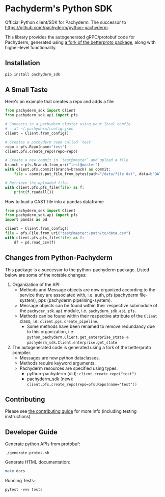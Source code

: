 # Pachyderm's Python SDK

Official Python client/SDK for Pachyderm.
The successor to https://github.com/pachyderm/python-pachyderm.

This library provides the autogenerated gRPC/protobuf code for Pachyderm,
  generated using [a fork of the betterproto package](https://github.com/pachyderm/python-betterproto),
  along with higher-level functionality.

## Installation
```bash
pip install pachyderm_sdk
```

## A Small Taste
Here's an example that creates a repo and adds a file:
```python
from pachyderm_sdk import Client
from pachyderm_sdk.api import pfs

# Connects to a pachyderm cluster using your local config
#   at ~/.pachyderm/config.json
client = Client.from_config()

# Creates a pachyderm repo called `test`
repo = pfs.Repo(name="test")
client.pfs.create_repo(repo=repo)

# Create a new commit in `test@master` and upload a file.
branch = pfs.Branch.from_uri("test@master")
with client.pfs.commit(branch=branch) as commit:
    file = commit.put_file_from_bytes(path="/data/file.dat", data=b"DATA")

# Retrieve the uploaded file.
with client.pfs.pfs_file(file) as f:
    print(f.readall())
```

How to load a CAST file into a pandas dataframe
```python
from pachyderm_sdk import Client
from pachyderm_sdk.api import pfs
import pandas as pd

client = Client.from_config()
file = pfs.File.from_uri("test@master:/path/to/data.csv")
with client.pfs.pfs_file(file) as f:
    df = pd.read_csv(f)
```

## Changes from Python-Pachyderm
This package is a successor to the python-pachyderm package.
Listed below are some of the notable changes:
1. Organization of the API
    * Methods and Message objects are now organized according to the 
      service they are associated with, i.e. auth, pfs (pachyderm file-system),
      pps (pachyderm pipelining-system).
    * Message objects can be found within their respective submodule of the
      `pachyder_sdk.api` module, i.e. `pachyderm_sdk.api.pfs`.
    * Methods can be found within their respective attribute of the `Client`
      class, i.e. `client.pps.create_pipeline`.
      * Some methods have been renamed to remove redundancy due to this organization, i.e.
        `python_pachyderm.Client.get_enterprise_state` -> `pachyderm_sdk.Client.enterprise.get_state`
2. The autogenerated code is generated using a fork of the betterproto compiler.
    * Messages are now python dataclasses.
    * Methods require keyword arguments.
    * Pachyderm resources are specified using types.
      - python-pachyderm (old): `client.create_repo("test")`
      - pachyderm_sdk (new): `client.pfs.create_repo(repo=pfs.Repo(name="test"))`

## Contributing
Please see [the contributing guide](./CONTRIBUTING.md) for more info (including testing instructions)


## Developer Guide

Generate python APIs from protobuf:
```
./generate-protos.sh
```

Generate HTML documentation:
```bash
make docs
```

Running Tests:

```
pytest -vvv tests
```